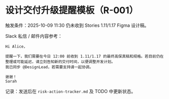 # 设计交付升级提醒模板（R-001）

触发条件：2025-10-09 11:30 仍未收到 Stories 1.11/1.17 Figma 设计稿。

Slack 私信 / 邮件内容参考：
```
Hi Alice，

提醒一下，我们需要在今日 12:00 前收到 1.11/1.17 的最终高保真稿和规格。若目前仍在整理或可能延迟，请立刻告知新的交付时间，以便调整开发计划。
我已同步 @DesignLead，若需要支持请一起协调。

谢谢！
Sarah
```

记录：发送后在 `risk-action-tracker.md` 及 TODO 中更新状态。
